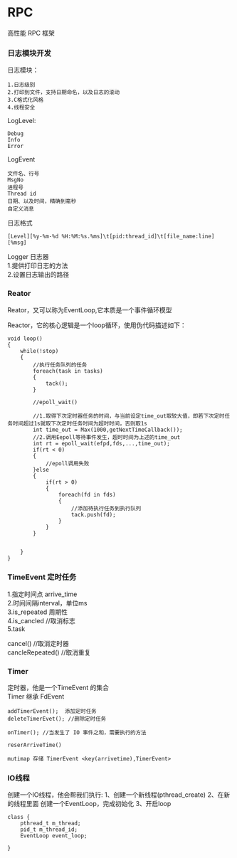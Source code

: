 # RPC
高性能 RPC 框架

### 日志模块开发
日志模块：  
```
1.日志级别  
2.打印到文件，支持日期命名，以及日志的滚动  
3.C格式化风格
4.线程安全
```  
LogLevel:  
```
Debug
Info
Error
```

LogEvent
```
文件名、行号  
MsgNo  
进程号  
Thread id
日期、以及时间，精确到毫秒  
自定义消息    
```  

日志格式  
```
[Level][%y-%m-%d %H:%M:%s.%ms]\t[pid:thread_id]\t[file_name:line][%msg]
```  

Logger 日志器    
1.提供打印日志的方法    
2.设置日志输出的路径  

### Reator
Reator，又可以称为EventLoop,它本质是一个事件循环模型  

Reactor，它的核心逻辑是一个loop循环，使用伪代码描述如下：  
```C++{.line-number}  
void loop()
{
    while(!stop)
    {
        //执行任务队列的任务
        foreach(task in tasks)
        {
            tack();
        }

        //epoll_wait()

        //1.取得下次定时器任务的时间，与当前设定time_out取较大值，即若下次定时任务时间超过1s就取下次定时任务时间为超时时间，否则取1s
        int time_out = Max(1000,getNextTimeCallback());
        //2.调用Eepoll等待事件发生，超时时间为上述的time_out
        int rt = epoll_wait(efpd,fds,...,time_out);
        if(rt < 0)
        {
            //epoll调用失败
        }else
        {
            if(rt > 0)
            {
                foreach(fd in fds)
                {
                    //添加待执行任务到执行队列
                    tack.push(fd);
                }
            }
        }

        
    }
}

```
### TimeEvent 定时任务  
1.指定时间点 arrive_time  
2.时间间隔interval，单位ms  
3.is_repeated 周期性  
4.is_cancled //取消标志  
5.task  

cancel() //取消定时器  
cancleRepeated() //取消重复  

### Timer  
定时器，他是一个TimeEvent 的集合  
Timer 继承 FdEvent
```
addTimerEvent();  添加定时任务
deleteTimerEvet(); //删除定时任务

onTimer(); //当发生了 IO 事件之和，需要执行的方法

reserArriveTime()

mutimap 存储 TimerEvent <key(arrivetime),TimerEvent>
```

### IO线程
创建一个IO线程，他会帮我们执行:
1、创建一个新线程(pthread_create)
2、在新的线程里面 创建一个EventLoop，完成初始化
3、开启loop
```
class {
    pthread_t m_thread;
    pid_t m_thread_id;
    EventLoop event_loop;

}
```

